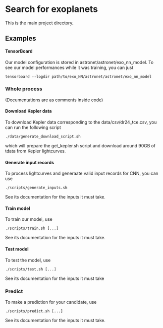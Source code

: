 # Search for exoplanets

This is the main project directory.

## Examples

#### TensorBoard
Our model configuration is stored in astronet/astronet/exo_nn_model. To see our model performances while it was training, you can just
```
tensorboard --logdir path/to/exo_NN/astronet/astronet/exo_nn_model
```

### Whole process
(Documentations are as comments inside code)

#### Download Kepler data
To download Kepler data corresponding to the data/csv/dr24_tce.csv, you can run the following script
```
./data/generate_download_script.sh
```
which will prepare the get_kepler.sh script and download around 90GB of tdata from Kepler lightcurves.

#### Generate input records
To process lightcurves and generaate valid input records for CNN, you can use
```
./scripts/generate_inputs.sh
```
See its documentation for the inputs it must take.

#### Train model
To train our model, use
```
./scripts/train.sh [...]
```
See its documentation for the inputs it must take.

#### Test model
To test the model, use 
```
./scripts/test.sh [...]
```
See its documentation for the inputs it must take

### Predict
To make a prediction for your candidate, use
```
./scripts/predict.sh [...]
```
See its documentation for the inputs it must take.

